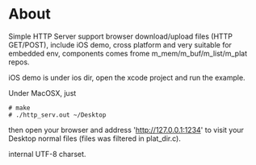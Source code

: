 
# About

Simple HTTP Server support browser download/upload files (HTTP GET/POST), include iOS demo, 
cross platform and very suitable for embedded env, components comes frome m_mem/m_buf/m_list/m_plat repos.

iOS demo is under ios dir, open the xcode project and run the example.

Under MacOSX, just

```
# make
# ./http_serv.out ~/Desktop
```

then open your browser and address 'http://127.0.0.1:1234' to visit your Desktop normal files (files was filtered in plat_dir.c).

internal UTF-8 charset.